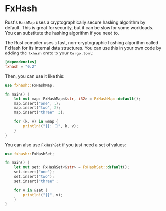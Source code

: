 # FxHash

Rust's `HashMap` uses a cryptographically secure hashing algorithm by default. This is great for security, but it can be slow for some workloads. You can substitute the hashing algorithm if you need to.

The Rust compiler uses a fast, non-cryptographic hashing algorithm called FxHash for its internal data structures. You can use this in your own code by adding the `fxhash` crate to your `Cargo.toml`:

```toml
[dependencies]
fxhash = "0.2"
```

Then, you can use it like this:

```rust
use fxhash::FxHashMap;

fn main() {
    let mut map: FxHashMap<&str, i32> = FxHashMap::default();
    map.insert("one", 1);
    map.insert("two", 2);
    map.insert("three", 3);

    for (k, v) in &map {
        println!("{}: {}", k, v);
    }
}
```

You can also use `FxHashSet` if you just need a set of values:

```rust
use fxhash::FxHashSet;

fn main() {
    let mut set: FxHashSet<&str> = FxHashSet::default();
    set.insert("one");
    set.insert("two");
    set.insert("three");

    for v in &set {
        println!("{}", v);
    }
}
```
